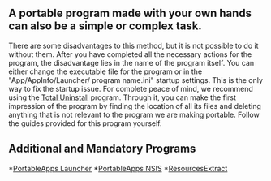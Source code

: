 A portable program made with your own hands can also be a simple or complex task.
-------------

There are some disadvantages to this method, but it is not possible to do it without them. After you have completed all the necessary actions for the program, the disadvantage lies in the name of the program itself. You can either change the executable file for the program or in the "App/AppInfo/Launcher/ program name.ini" startup settings. This is the only way to fix the startup issue. For complete peace of mind, we recommend using the [Total Uninstall](https://www.martau.com/) program. Through it, you can make the first impression of the program by finding the location of all its files and deleting anything that is not relevant to the program we are making portable. Follow the guides provided for this program yourself.


Additional and Mandatory Programs
-------------

*[PortableApps Launcher](https://sourceforge.net/projects/portableapps/files/PortableApps.com%20Launcher/PortableApps.comLauncher_2.2.paf.exe/download)
*[PortableApps NSIS](https://sourceforge.net/projects/portableapps/files/NSIS%20Portable/Additional%20Versions/NSISPortable_2.46.5_Rev_2_English.paf.exe/download)
*[ResourcesExtract](https://www.nirsoft.net/utils/resources_extract.html)
